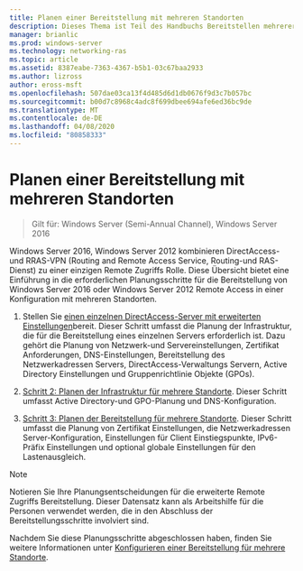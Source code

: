 ```yaml
---
title: Planen einer Bereitstellung mit mehreren Standorten
description: Dieses Thema ist Teil des Handbuchs Bereitstellen mehrerer Remote Zugriffs Server in einer Bereitstellung mit mehreren Standorten in Windows Server 2016.
manager: brianlic
ms.prod: windows-server
ms.technology: networking-ras
ms.topic: article
ms.assetid: 8387eabe-7363-4367-b5b1-03c67baa2933
ms.author: lizross
author: eross-msft
ms.openlocfilehash: 507dae03ca13f4d485d6d1db0676f9d3c7b057bc
ms.sourcegitcommit: b00d7c8968c4adc8f699dbee694afe6ed36bc9de
ms.translationtype: MT
ms.contentlocale: de-DE
ms.lasthandoff: 04/08/2020
ms.locfileid: "80858333"
---
```

# <a name="plan-a-multisite-deployment"></a>Planen einer Bereitstellung mit mehreren Standorten

>Gilt für: Windows Server (Semi-Annual Channel), Windows Server 2016

 Windows Server 2016, Windows Server 2012 kombinieren DirectAccess-und RRAS-VPN (Routing and Remote Access Service, Routing-und RAS-Dienst) zu einer einzigen Remote Zugriffs Rolle. Diese Übersicht bietet eine Einführung in die erforderlichen Planungsschritte für die Bereitstellung von Windows Server 2016 oder Windows Server 2012 Remote Access in einer Konfiguration mit mehreren Standorten.  
  
1.  Stellen Sie [einen einzelnen DirectAccess-Server mit erweiterten Einstellungen](https://technet.microsoft.com/library/hh831436(v=ws.11).aspx)bereit. Dieser Schritt umfasst die Planung der Infrastruktur, die für die Bereitstellung eines einzelnen Servers erforderlich ist. Dazu gehört die Planung von Netzwerk-und Servereinstellungen, Zertifikat Anforderungen, DNS-Einstellungen, Bereitstellung des Netzwerkadressen Servers, DirectAccess-Verwaltungs Servern, Active Directory Einstellungen und Gruppenrichtlinie Objekte (GPOs).  
  
2.  [Schritt 2: Planen der Infrastruktur für mehrere Standorte](Step-2-Plan-the-Multisite-Infrastructure.md). Dieser Schritt umfasst Active Directory-und GPO-Planung und DNS-Konfiguration.  
  
3.  [Schritt 3: Planen der Bereitstellung für mehrere Standorte](Step-3-Plan-the-Multisite-Deployment.md). Dieser Schritt umfasst die Planung von Zertifikat Einstellungen, die Netzwerkadressen Server-Konfiguration, Einstellungen für Client Einstiegspunkte, IPv6-Präfix Einstellungen und optional globale Einstellungen für den Lastenausgleich.  
  
> [!NOTE]  
> Notieren Sie Ihre Planungsentscheidungen für die erweiterte Remote Zugriffs Bereitstellung. Dieser Datensatz kann als Arbeitshilfe für die Personen verwendet werden, die in den Abschluss der Bereitstellungsschritte involviert sind.  
  
Nachdem Sie diese Planungsschritte abgeschlossen haben, finden Sie weitere Informationen unter [Konfigurieren einer Bereitstellung für mehrere Standorte](../configure/Configure-a-Multisite-Deployment.md).  
  


